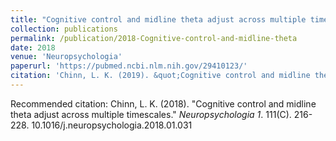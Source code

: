```yaml
---
title: "Cognitive control and midline theta adjust across multiple timescales"
collection: publications
permalink: /publication/2018-Cognitive-control-and-midline-theta
date: 2018
venue: 'Neuropsychologia'
paperurl: 'https://pubmed.ncbi.nlm.nih.gov/29410123/'
citation: 'Chinn, L. K. (2019). &quot;Cognitive control and midline theta adjust across multiple timescales.&quot; <i>Neuropsychologia 1</i>. 111(C).'
---
```




Recommended citation: Chinn, L. K. (2018). "Cognitive control and midline theta adjust across multiple timescales." <i>Neuropsychologia 1</i>. 111(C). 216-228. 10.1016/j.neuropsychologia.2018.01.031
